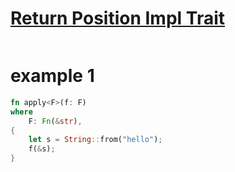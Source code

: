 # [Return Position Impl Trait](https://rust-lang.github.io/rfcs/3498-lifetime-capture-rules-2024.html#return-position-impl-trait-in-trait-rpitit)

```rust
```

# example 1
```rust
fn apply<F>(f: F)
where
    F: Fn(&str),
{
    let s = String::from("hello");
    f(&s);
}
```
